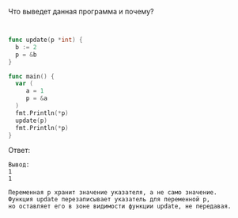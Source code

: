 Что выведет данная программа и почему?

```go


func update(p *int) {
  b := 2
  p = &b
}

func main() {
  var (
     a = 1
     p = &a
  )
  fmt.Println(*p)
  update(p)
  fmt.Println(*p)
}
```

Ответ:

```
Вывод:
1
1

Переменная р хранит значение указателя, а не само значение.
Функция update перезаписывает указатель для переменной р,
но оставляет его в зоне видимости функции update, не передавая.
```